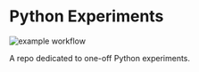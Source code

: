 
# Python Experiments

![example workflow](https://github.com/jalsop24/PythonExperiments/actions/workflows/testing_action.yml/badge.svg)

A repo dedicated to one-off Python experiments.
